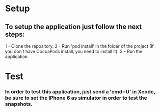 # Setup

## To setup the application just follow the next steps:

1 - Clone the repository.
2 - Run 'pod install' in the folder of the project (If you don`t have CocoaPods install, you need to install it).
3 - Run the application.  

# Test
### In order to test this application, just send a 'cmd+U' in Xcode, be sure to set the IPhone 6 as simulator in order to test the snapshots.
